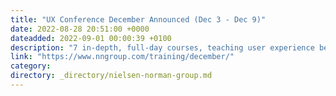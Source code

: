 ```yaml
---
title: "UX Conference December Announced (Dec 3 - Dec 9)"
date: 2022-08-28 20:51:00 +0000
dateadded: 2022-09-01 00:00:39 +0100
description: "7 in-depth, full-day courses, teaching user experience best practices for successful design. Conference focused on long-lasting skills for UX professionals. December 3 - December 9, 2022."
link: "https://www.nngroup.com/training/december/"
category:
directory: _directory/nielsen-norman-group.md
---
```

